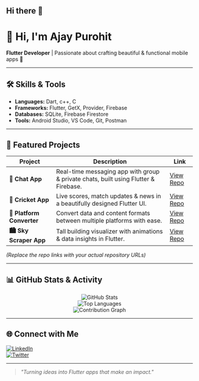 ## Hi there 👋

# 👋 Hi, I'm Ajay Purohit

**Flutter Developer** | Passionate about crafting beautiful & functional mobile apps 🚀  

---

## 🛠 Skills & Tools
- **Languages:** Dart, c++, C  
- **Frameworks:** Flutter, GetX, Provider, Firebase  
- **Databases:** SQLite, Firebase Firestore  
- **Tools:** Android Studio, VS Code, Git, Postman  

---

## 📌 Featured Projects

| Project | Description | Link |
|---------|-------------|------|
| **💬 Chat App** | Real-time messaging app with group & private chats, built using Flutter & Firebase. | [View Repo](https://github.com/Ajayp007/chat_app) |
| **🏏 Cricket App** | Live scores, match updates & news in a beautifully designed Flutter UI. | [View Repo](https://github.com/Ajayp007/cricket_app) |
| **🔄 Platform Converter** | Convert data and content formats between multiple platforms with ease. | [View Repo](https://github.com/Ajayp007/platform_converter) |
| **🏙️ Sky Scraper App** | Tall building visualizer with animations & data insights in Flutter. | [View Repo](https://github.com/Ajayp007/sky_scraper) |

*(Replace the repo links with your actual repository URLs)*  

---

## 📊 GitHub Stats & Activity

<div align="center">

![GitHub Stats](https://github-readme-stats.vercel.app/api?username=Ajayp007&show_icons=true&theme=tokyonight)  
![Top Languages](https://github-readme-stats.vercel.app/api/top-langs/?username=Ajayp007&layout=compact&theme=tokyonight)  
![Contribution Graph](https://activity-graph.herokuapp.com/graph?username=Ajayp007&theme=react-dark&hide_border=true&custom_title=My+GitHub+Activity)  

</div>

---

## 🌐 Connect with Me

[![LinkedIn](https://img.shields.io/badge/LinkedIn-0077B5?style=for-the-badge&logo=linkedin&logoColor=white)](https://linkedin.com/in/your-link)  
[![Twitter](https://img.shields.io/badge/Twitter-1DA1F2?style=for-the-badge&logo=twitter&logoColor=white)](https://twitter.com/your-link)  

---

> _"Turning ideas into Flutter apps that make an impact."_  
